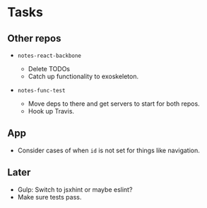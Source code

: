 Tasks
=====

## Other repos

* `notes-react-backbone`
    * Delete TODOs
    * Catch up functionality to exoskeleton.

* `notes-func-test`
    * Move deps to there and get servers to start for both repos.
    * Hook up Travis.

## App

* Consider cases of when `id` is not set for things like navigation.

## Later

* Gulp: Switch to jsxhint or maybe eslint?
* Make sure tests pass.

